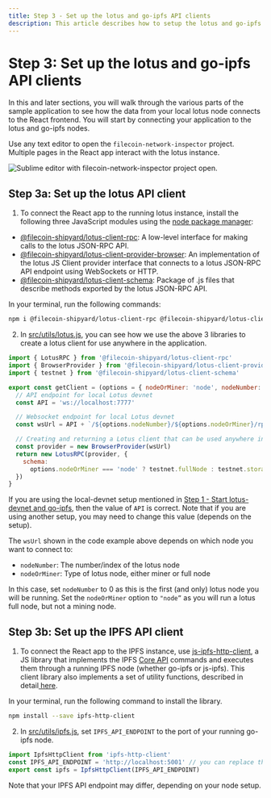```yaml
---
title: Step 3 - Set up the lotus and go-ipfs API clients
description: This article describes how to setup the lotus and go-ipfs API clients for the Network Inspector tutorial.
---
```


# Step 3: Set up the lotus and go-ipfs API clients

In this and later sections, you will walk through the various parts of the sample application to see how the data from your local lotus node connects to the React frontend. You will start by connecting your application to the lotus and go-ipfs nodes.

Use any text editor to open the `filecoin-network-inspector` project. Multiple pages in the React app interact with the lotus instance.

![Sublime editor with filecoin-network-inspector project open.](./images/network-inspector-code.png)

## Step 3a: Set up the lotus API client

1. To connect the React app to the running lotus instance, install the following three JavaScript modules using the [node package manager](http://npmjs.com/):

- [@filecoin-shipyard/lotus-client-rpc](https://www.npmjs.com/package/@filecoin-shipyard/lotus-client-rpc): A low-level interface for making calls to the lotus JSON-RPC API.
- [@filecoin-shipyard/lotus-client-provider-browser](https://www.npmjs.com/package/@filecoin-shipyard/lotus-client-provider-browser): An implementation of the lotus JS Client provider interface that connects to a lotus JSON-RPC API endpoint using WebSockets or HTTP.
- [@filecoin-shipyard/lotus-client-schema](https://www.npmjs.com/package/@filecoin-shipyard/lotus-client-schema): Package of .js files that describe methods exported by the lotus JSON-RPC API.

In your terminal, run the following commands:

```bash
npm i @filecoin-shipyard/lotus-client-rpc @filecoin-shipyard/lotus-client-provider-browser @filecoin-shipyard/lotus-client-schema
```

2. In [src/utils/lotus.js](https://github.com/filecoin-shipyard/filecoin-network-inspector/blob/local/src/utils/lotus.js), you can see how we use the above 3 libraries to create a lotus client for use anywhere in the application.

```js
import { LotusRPC } from '@filecoin-shipyard/lotus-client-rpc'
import { BrowserProvider } from '@filecoin-shipyard/lotus-client-provider-browser'
import { testnet } from '@filecoin-shipyard/lotus-client-schema'

export const getClient = (options = { nodeOrMiner: 'node', nodeNumber: 0 }) => {
  // API endpoint for local Lotus devnet
  const API = 'ws://localhost:7777'

  // Websocket endpoint for local Lotus devnet
  const wsUrl = API + `/${options.nodeNumber}/${options.nodeOrMiner}/rpc/v0`

  // Creating and returning a Lotus client that can be used anywhere in the app
  const provider = new BrowserProvider(wsUrl)
  return new LotusRPC(provider, {
    schema:
      options.nodeOrMiner === 'node' ? testnet.fullNode : testnet.storageMiner
  })
}
```

If you are using the local-devnet setup mentioned in [Step 1 - Start lotus-devnet and go-ipfs](./step-1-start-lotus-devnet-and-go-ipfs.md), then the value of `API` is correct. Note that if you are using another setup, you may need to change this value (depends on the setup).

The `wsUrl` shown in the code example above depends on which node you want to connect to:

- `nodeNumber`: The number/index of the lotus node
- `nodeOrMiner`: Type of lotus node, either miner or full node

In this case, set `nodeNumber` to 0 as this is the first (and only) lotus node you will be running. Set the `nodeOrMiner` option to `"node”` as you will run a lotus full node, but not a mining node.

## Step 3b: Set up the IPFS API client

1. To connect the React app to the IPFS instance, use [js-ipfs-http-client](https://github.com/ipfs/js-ipfs/tree/master/packages/ipfs-http-client#readme), a JS library that implements the IPFS [Core API](https://github.com/ipfs/js-ipfs/tree/master/docs/core-api) commands and executes them through a running IPFS node (whether go-ipfs or js-ipfs). This client library also implements a set of utility functions, described in detail[ here](https://www.npmjs.com/package/ipfs-http-client).

In your terminal, run the following command to install the library.

```bash
npm install --save ipfs-http-client
```

2. In [src/utils/ipfs.js](https://github.com/filecoin-shipyard/filecoin-network-inspector/blob/local/src/utils/ipfs.js), set `IPFS_API_ENDPOINT` to the port of your running go-ipfs node.

```js
import IpfsHttpClient from 'ipfs-http-client'
const IPFS_API_ENDPOINT = 'http://localhost:5001' // you can replace this with any other IPFS endpoint
export const ipfs = IpfsHttpClient(IPFS_API_ENDPOINT)
```

Note that your IPFS API endpoint may differ, depending on your node setup.
